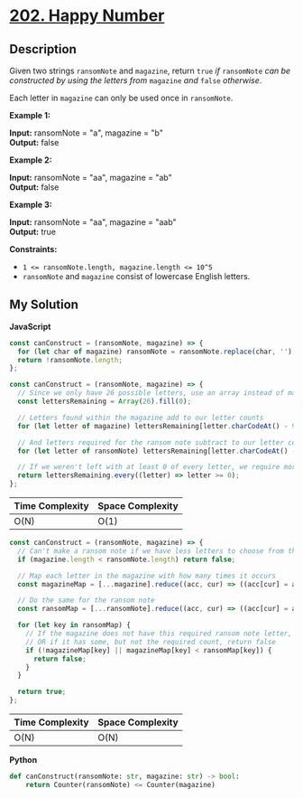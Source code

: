 # [202. Happy Number](https://leetcode.com/problems/ransom-note)

## Description

Given two strings `ransomNote` and `magazine`, return `true` _if_ `ransomNote` _can be constructed by using the letters from_ `magazine` _and_ `false` _otherwise_.

Each letter in `magazine` can only be used once in `ransomNote`.

**Example 1:**

**Input:** ransomNote = "a", magazine = "b"  
**Output:** false

**Example 2:**

**Input:** ransomNote = "aa", magazine = "ab"  
**Output:** false

**Example 3:**

**Input:** ransomNote = "aa", magazine = "aab"  
**Output:** true

**Constraints:**

- `1 <= ransomNote.length, magazine.length <= 10^5`
- `ransomNote` and `magazine` consist of lowercase English letters.

## My Solution

**JavaScript**

```js
const canConstruct = (ransomNote, magazine) => {
  for (let char of magazine) ransomNote = ransomNote.replace(char, '');
  return !ransomNote.length;
};
```

```js
const canConstruct = (ransomNote, magazine) => {
  // Since we only have 26 possible letters, use an array instead of map
  const lettersRemaining = Array(26).fill(0);

  // Letters found within the magazine add to our letter counts
  for (let letter of magazine) lettersRemaining[letter.charCodeAt() - 97]++;

  // And letters required for the ransom note subtract to our letter counts
  for (let letter of ransomNote) lettersRemaining[letter.charCodeAt() - 97]--;

  // If we weren't left with at least 0 of every letter, we require more than the magazine supplied
  return lettersRemaining.every((letter) => letter >= 0);
};
```

| Time Complexity | Space Complexity |
| --------------- | ---------------- |
| O(N)            | O(1)             |

```js
const canConstruct = (ransomNote, magazine) => {
  // Can't make a ransom note if we have less letters to choose from than required
  if (magazine.length < ransomNote.length) return false;

  // Map each letter in the magazine with how many times it occurs
  const magazineMap = [...magazine].reduce((acc, cur) => ((acc[cur] = acc[cur] + 1 || 1), acc), {});

  // Do the same for the ransom note
  const ransomMap = [...ransomNote].reduce((acc, cur) => ((acc[cur] = acc[cur] + 1 || 1), acc), {});

  for (let key in ransomMap) {
    // If the magazine does not have this required ransom note letter,
    // OR if it has some, but not the required count, return false
    if (!magazineMap[key] || magazineMap[key] < ransomMap[key]) {
      return false;
    }
  }

  return true;
};
```

| Time Complexity | Space Complexity |
| --------------- | ---------------- |
| O(N)            | O(N)             |

**Python**

```py
def canConstruct(ransomNote: str, magazine: str) -> bool:
    return Counter(ransomNote) <= Counter(magazine)
```
